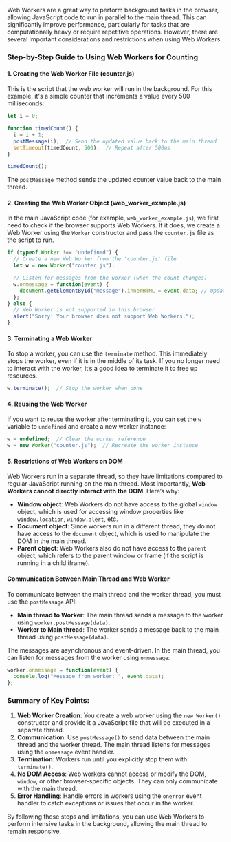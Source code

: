 Web Workers are a great way to perform background tasks in the browser, allowing JavaScript code to run in parallel to the main thread. This can significantly improve performance, particularly for tasks that are computationally heavy or require repetitive operations. However, there are several important considerations and restrictions when using Web Workers.

### Step-by-Step Guide to Using Web Workers for Counting

#### 1. **Creating the Web Worker File (counter.js)**

This is the script that the web worker will run in the background. For this example, it's a simple counter that increments a value every 500 milliseconds:

```javascript
let i = 0;

function timedCount() {
  i = i + 1;
  postMessage(i);  // Send the updated value back to the main thread
  setTimeout(timedCount, 500);  // Repeat after 500ms
}

timedCount();
```

The `postMessage` method sends the updated counter value back to the main thread.

#### 2. **Creating the Web Worker Object (web_worker_example.js)**

In the main JavaScript code (for example, `web_worker_example.js`), we first need to check if the browser supports Web Workers. If it does, we create a Web Worker using the `Worker` constructor and pass the `counter.js` file as the script to run.

```javascript
if (typeof Worker !== "undefined") {
  // Create a new Web Worker from the 'counter.js' file
  let w = new Worker("counter.js");

  // Listen for messages from the worker (when the count changes)
  w.onmessage = function(event) {
    document.getElementById("message").innerHTML = event.data; // Update the UI with the new count
  };
} else {
  // Web Worker is not supported in this browser
  alert("Sorry! Your browser does not support Web Workers.");
}
```

#### 3. **Terminating a Web Worker**

To stop a worker, you can use the `terminate` method. This immediately stops the worker, even if it is in the middle of its task. If you no longer need to interact with the worker, it’s a good idea to terminate it to free up resources.

```javascript
w.terminate();  // Stop the worker when done
```

#### 4. **Reusing the Web Worker**

If you want to reuse the worker after terminating it, you can set the `w` variable to `undefined` and create a new worker instance:

```javascript
w = undefined;  // Clear the worker reference
w = new Worker("counter.js");  // Recreate the worker instance
```

#### 5. **Restrictions of Web Workers on DOM**

Web Workers run in a separate thread, so they have limitations compared to regular JavaScript running on the main thread. Most importantly, **Web Workers cannot directly interact with the DOM**. Here’s why:

- **Window object**: Web Workers do not have access to the global `window` object, which is used for accessing window properties like `window.location`, `window.alert`, etc.
- **Document object**: Since workers run in a different thread, they do not have access to the `document` object, which is used to manipulate the DOM in the main thread.
- **Parent object**: Web Workers also do not have access to the `parent` object, which refers to the parent window or frame (if the script is running in a child iframe).

#### Communication Between Main Thread and Web Worker

To communicate between the main thread and the worker thread, you must use the `postMessage` API:

- **Main thread to Worker**: The main thread sends a message to the worker using `worker.postMessage(data)`.
- **Worker to Main thread**: The worker sends a message back to the main thread using `postMessage(data)`.

The messages are asynchronous and event-driven. In the main thread, you can listen for messages from the worker using `onmessage`:

```javascript
worker.onmessage = function(event) {
  console.log("Message from worker: ", event.data);
};
```

### Summary of Key Points:

1. **Web Worker Creation**: You create a web worker using the `new Worker()` constructor and provide it a JavaScript file that will be executed in a separate thread.
2. **Communication**: Use `postMessage()` to send data between the main thread and the worker thread. The main thread listens for messages using the `onmessage` event handler.
3. **Termination**: Workers run until you explicitly stop them with `terminate()`.
4. **No DOM Access**: Web workers cannot access or modify the DOM, `window`, or other browser-specific objects. They can only communicate with the main thread.
5. **Error Handling**: Handle errors in workers using the `onerror` event handler to catch exceptions or issues that occur in the worker.

By following these steps and limitations, you can use Web Workers to perform intensive tasks in the background, allowing the main thread to remain responsive.